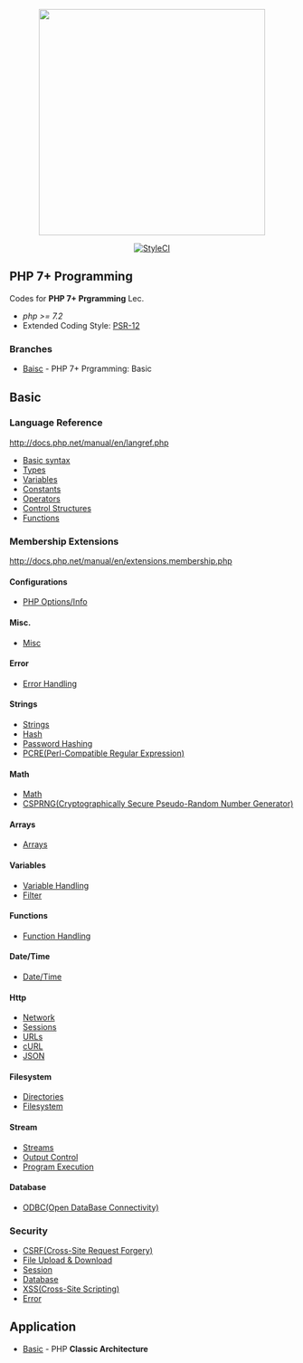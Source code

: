 <p align="center">
    <a href="https://www.inflearn.com/course/php"><img src="https://cdn.inflearn.com/public/files/courses/280298/57e113b0-2f17-494b-a363-6fdc6d0da066/php2.png" width="400"></a>
</p>

<p align="center">
    <a href="https://github.styleci.io/repos/231129705"><img src="https://github.styleci.io/repos/231129705/shield?branch=basic" alt="StyleCI"></a>
</p>

## PHP 7+ Programming

Codes for **PHP 7+ Prgramming** Lec.

* *php >= 7.2*
* Extended Coding Style: [PSR-12](https://www.php-fig.org/psr/psr-12/)

### Branches

* [Baisc](https://github.com/pronist/phplec/tree/basic) - PHP 7+ Prgramming: Basic

## Basic

### Language Reference

<http://docs.php.net/manual/en/langref.php>

* [Basic syntax](https://github.com/pronist/phplec/tree/basic/lang/BasicSyntax)
* [Types](https://github.com/pronist/phplec/tree/basic/lang/Types)
* [Variables](https://github.com/pronist/phplec/tree/basic/lang/Variables)
* [Constants](https://github.com/pronist/phplec/tree/basic/lang/Constants)
* [Operators](https://github.com/pronist/phplec/tree/basic/lang/Operators)
* [Control Structures](https://github.com/pronist/phplec/tree/basic/lang/ControlStructures)
* [Functions](https://github.com/pronist/phplec/tree/basic/lang/Functions)

### Membership Extensions

<http://docs.php.net/manual/en/extensions.membership.php>

#### Configurations

* [PHP Options/Info](https://github.com/pronist/phplec/tree/basic/functions/Configurations)

#### Misc.

* [Misc](https://github.com/pronist/phplec/tree/basic/functions/Misc)

#### Error

* [Error Handling](https://github.com/pronist/phplec/tree/basic/functions/Error)

#### Strings

* [Strings](https://github.com/pronist/phplec/tree/basic/functions/Strings)
* [Hash](https://github.com/pronist/phplec/tree/basic/functions/Hash)
* [Password Hashing](https://github.com/pronist/phplec/tree/basic/functions/PasswordHashing)
* [PCRE(Perl-Compatible Regular Expression)](https://github.com/pronist/phplec/tree/basic/functions/PCRE)

#### Math

* [Math](https://github.com/pronist/phplec/tree/basic/functions/Math)
* [CSPRNG(Cryptographically Secure Pseudo-Random Number Generator)](https://github.com/pronist/phplec/tree/basic/functions/CSPRNG)

#### Arrays

* [Arrays](https://github.com/pronist/phplec/tree/basic/functions/Arrays)

#### Variables

* [Variable Handling](https://github.com/pronist/phplec/tree/basic/functions/Variables)
* [Filter](https://github.com/pronist/phplec/tree/basic/functions/Filter)

#### Functions

* [Function Handling](https://github.com/pronist/phplec/tree/basic/functions/Functions)

#### Date/Time

* [Date/Time](https://github.com/pronist/phplec/tree/basic/functions/Date)

#### Http

* [Network](https://github.com/pronist/phplec/tree/basic/functions/Network)
* [Sessions](https://github.com/pronist/phplec/tree/basic/functions/Sessions)
* [URLs](https://github.com/pronist/phplec/tree/basic/functions/URLs)
* [cURL](https://github.com/pronist/phplec/tree/basic/functions/cURL)
* [JSON](https://github.com/pronist/phplec/tree/basic/functions/JSON)

#### Filesystem

* [Directories](https://github.com/pronist/phplec/tree/basic/functions/Directories)
* [Filesystem](https://github.com/pronist/phplec/tree/basic/functions/Filesystem)

#### Stream

* [Streams](https://github.com/pronist/phplec/tree/basic/functions/Streams)
* [Output Control](https://github.com/pronist/phplec/tree/basic/functions/OutputControl)
* [Program Execution](https://github.com/pronist/phplec/tree/basic/functions/ProgramExecution)

#### Database

* [ODBC(Open DataBase Connectivity)](https://github.com/pronist/phplec/tree/basic/functions/ODBC)

### Security

* [CSRF(Cross-Site Request Forgery)](https://github.com/pronist/phplec/tree/basic/security/CSRF)
* [File Upload & Download](https://github.com/pronist/phplec/tree/basic/security/File)
* [Session](https://github.com/pronist/phplec/tree/basic/security/Session)
* [Database](https://github.com/pronist/phplec/tree/basic/security/Database)
* [XSS(Cross-Site Scripting)](https://github.com/pronist/phplec/tree/basic/security/XSS)
* [Error](https://github.com/pronist/phplec/tree/basic/security/Error)

## Application

* [Basic](https://github.com/pronist/phpblog/tree/basic) - PHP **Classic Architecture**

